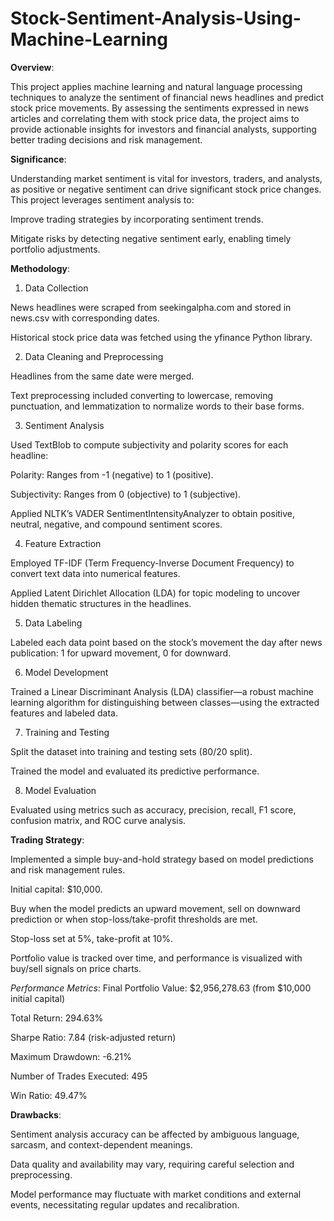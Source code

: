 # Stock-Sentiment-Analysis-Using-Machine-Learning
**Overview**:

This project applies machine learning and natural language processing techniques to analyze the sentiment of financial news headlines and predict stock price movements. By assessing the sentiments expressed in news articles and correlating them with stock price data, the project aims to provide actionable insights for investors and financial analysts, supporting better trading decisions and risk management.

**Significance**:

Understanding market sentiment is vital for investors, traders, and analysts, as positive or negative sentiment can drive significant stock price changes. This project leverages sentiment analysis to:

Improve trading strategies by incorporating sentiment trends.

Mitigate risks by detecting negative sentiment early, enabling timely portfolio adjustments.

**Methodology**:

1. Data Collection

News headlines were scraped from seekingalpha.com and stored in news.csv with corresponding dates.

Historical stock price data was fetched using the yfinance Python library.

2. Data Cleaning and Preprocessing

Headlines from the same date were merged.

Text preprocessing included converting to lowercase, removing punctuation, and lemmatization to normalize words to their base forms.

3. Sentiment Analysis

Used TextBlob to compute subjectivity and polarity scores for each headline:

Polarity: Ranges from -1 (negative) to 1 (positive).

Subjectivity: Ranges from 0 (objective) to 1 (subjective).

Applied NLTK’s VADER SentimentIntensityAnalyzer to obtain positive, neutral, negative, and compound sentiment scores.

4. Feature Extraction

Employed TF-IDF (Term Frequency-Inverse Document Frequency) to convert text data into numerical features.

Applied Latent Dirichlet Allocation (LDA) for topic modeling to uncover hidden thematic structures in the headlines.

5. Data Labeling

Labeled each data point based on the stock’s movement the day after news publication: 1 for upward movement, 0 for downward.

6. Model Development

Trained a Linear Discriminant Analysis (LDA) classifier—a robust machine learning algorithm for distinguishing between classes—using the extracted features and labeled data.

7. Training and Testing

Split the dataset into training and testing sets (80/20 split).

Trained the model and evaluated its predictive performance.

8. Model Evaluation

Evaluated using metrics such as accuracy, precision, recall, F1 score, confusion matrix, and ROC curve analysis.

**Trading Strategy**:

Implemented a simple buy-and-hold strategy based on model predictions and risk management rules.

Initial capital: $10,000.

Buy when the model predicts an upward movement, sell on downward prediction or when stop-loss/take-profit thresholds are met.

Stop-loss set at 5%, take-profit at 10%.

Portfolio value is tracked over time, and performance is visualized with buy/sell signals on price charts.

*Performance Metrics*:
Final Portfolio Value: $2,956,278.63 (from $10,000 initial capital)

Total Return: 294.63%

Sharpe Ratio: 7.84 (risk-adjusted return)

Maximum Drawdown: -6.21%

Number of Trades Executed: 495

Win Ratio: 49.47%

**Drawbacks**:

Sentiment analysis accuracy can be affected by ambiguous language, sarcasm, and context-dependent meanings.

Data quality and availability may vary, requiring careful selection and preprocessing.

Model performance may fluctuate with market conditions and external events, necessitating regular updates and recalibration.
